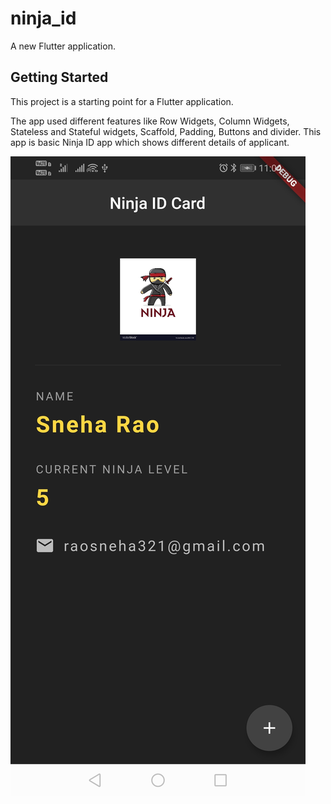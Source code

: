 # ninja_id

A new Flutter application.

## Getting Started

This project is a starting point for a Flutter application.

The app used different features like Row Widgets, Column Widgets, Stateless and Stateful widgets, Scaffold, Padding, Buttons and divider.
This app is basic Ninja ID app which shows different details of applicant.


<img src="images/ninja.jpg">

